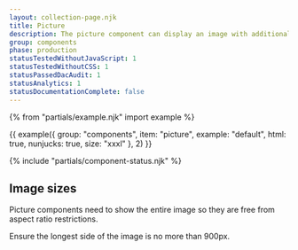 ```yaml
---
layout: collection-page.njk
title: Picture
description: The picture component can display an image with additional information.
group: components
phase: production
statusTestedWithoutJavaScript: 1
statusTestedWithoutCSS: 1
statusPassedDacAudit: 1
statusAnalytics: 1
statusDocumentationComplete: false
---
```


{% from "partials/example.njk" import example %}

{{ example({ group: "components", item: "picture", example: "default", html: true, nunjucks: true, size: "xxxl" }, 2) }}

{% include "partials/component-status.njk" %}

## Image sizes

Picture components need to show the entire image so they are free from aspect ratio restrictions.

Ensure the longest side of the image is no more than 900px.
